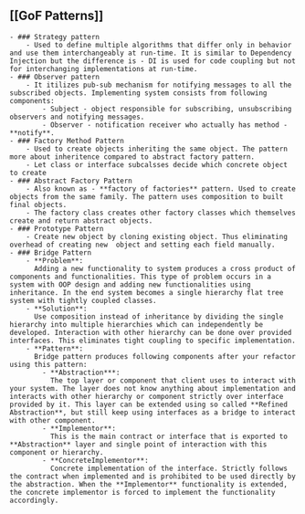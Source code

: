 ## [[GoF Patterns]]
	- ### Strategy pattern
		- Used to define multiple algorithms that differ only in behavior and use them interchangeably at run-time. It is similar to Dependency Injection but the difference is - DI is used for code coupling but not for interchanging implementations at run-time.
	- ### Observer pattern
		- It itilizes pub-sub mechanism for notifying messages to all the subscribed objects. Implementing system consists from following components:
			- Subject - object responsible for subscribing, unsubscribing observers and notifying messages.
			- Observer - notification receiver who actually has method - **notify**.
	- ### Factory Method Pattern
		- Used to create objects inheriting the same object. The pattern more about inheritence compared to abstract factory pattern.
		- Let class or interface subcalsses decide which concrete object to create
	- ### Abstract Factory Pattern
		- Also known as - **factory of factories** pattern. Used to create objects from the same family. The pattern uses composition to built final objects.
		- The factory class creates other factory classes which themselves create and return abstract objects.
	- ### Prototype Pattern
		- Create new object by cloning existing object. Thus eliminating overhead of creating new  object and setting each field manually.
	- ### Bridge Pattern
		- **Problem**:
		  Adding a new functionality to system produces a cross product of components and functionalities. This type of problem occurs in a system with OOP design and adding new functionalities using inheritance. In the end system becomes a single hierarchy flat tree system with tightly coupled classes.
		- **Solution**:
		  Use composition instead of inheritance by dividing the single hierarchy into multiple hierarchies which can independently be developed. Interaction with other hierarchy can be done over provided interfaces. This eliminates tight coupling to specific implementation.
		- **Pattern**:
		  Bridge pattern produces following components after your refactor using this pattern:
			- **Abstraction***:
			  The top layer or component that client uses to interact with your system. The layer does not know anything about implementation and interacts with other hierarchy or component strictly over interface provided by it. This layer can be extended using so called **Refined Abstraction**, but still keep using interfaces as a bridge to interact with other component.
			- **Implementor**:
			  This is the main contract or interface that is exported to **Abstraction** layer and single point of interaction with this component or hierarchy.
			- **ConcreteImplementor**:
			  Concrete implementation of the interface. Strictly follows the contract when implemented and is prohibited to be used directly by the abstraction. When the **Implementor** functionality is extended, the concrete implementor is forced to implement the functionality accordingly.